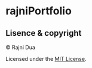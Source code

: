 

# rajniPortfolio


## Lisence & copyright

&copy;  Rajni Dua

Licensed under the [MIT License](LICENSE).